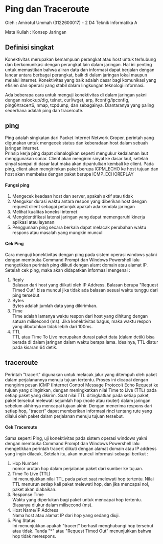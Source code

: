 # Ping dan Traceroute
Oleh  :
Amirotul Ummah (3122600017) - 2 D4 Teknik Informatika A

Mata Kuliah  :
Konsep Jaringan

## Definisi singkat
Konektivitas merupakan kemampuan perangkat atau host untuk terhubung dan berkomunikasi dengan perangkat lain dalam jaringan. Hal ini penting untuk memastikan bahwa aliran data dan informasi dapat berjalan dengan lancar antara berbagai perangkat, baik di dalam jaringan lokal maupun melalui internet. Konektivitas yang baik adalah dasar bagi komunikasi yang efisien dan operasi yang stabil dalam lingkungan teknologi informasi.

Ada beberapa cara untuk menguji konektivitas di dalam jaringan yakni dengan nslookup/dig, telnet, curl/wget, arp, ifconfig/ipconfig, ping6/tracert6, nmap, tcpdump, dan sebagainya. Diantaranya yang paling sederhana adalah ping dan traceroute.

## ping
Ping adalah singkatan dari Packet Internet Network Groper, perintah yang digunakan untuk mengecek status dan keberadaan host dalam sebuah jaringan internet. <br>
Prinsip kerja ping dapat dianalogikan seperti mengukur kedalaman laut menggunakan sonar. Client akan mengirim sinyal ke dasar laut, setelah sinyal sampai di dasar laut maka akan dipantulkan kembali ke client. Pada ping, client akan mengirimkan paket berupa ICPM_ECHO ke host tujuan dan host akan membalas dengan paket berupa ICMP_ECHOREPLAY

#### Fungsi ping
1. Mengecek keadaan host dan server, apakah aktif atau tidak
2. Mengukur durasi waktu antara respon yang diberikan host dengan request client sebagai petunjuk apakah ada kendala jaringan
3. Melihat kualitas koneksi internet
4. Mengidentifikasi latensi jaringan yang dapat memengaruhi kinerja aplikasi atau layanan
5. Penggunaan ping secara berkala dapat melacak perubahan waktu respons atau masalah yang mungkin muncul

#### Cek Ping
Cara menguji konektivitas dengan ping pada sistem operasi windows yakni dengan membuka Command Prompt dan Windows Powershell lalu mengetikkan perintah ping diikuti dengan alamt domain atau alamat IP.
Setelah cek ping, maka akan didapatkan informasi mengenai :
1. Reply <br> Balasan dari host yang diikuti oleh IP Address. Balasan berupa "Request Timed Out" bisa muncul jika tidak ada balasan sesuai waktu tunggu dari ping tersebut.
2. Bytes <br> Bytes adalah jumlah data yang dikirimkan.
4. Time <br> Time adalah lamanya waktu respon dari host yang dihitung dengan satuan milisecond (ms). Jika konektivitas bagus, maka waktu respon yang dibutuhkan tidak lebih dari 100ms.
5. TTL <br> TTL atau Time To Live merupakan durasi paket data (dalam detik) bisa berada di dalam jaringan dalam waktu berapa lama. Idealnya, TTL diatur pada kisaran 64 detik.

## traceroute
Perintah "tracert" digunakan untuk melacak jalur yang ditempuh oleh paket dalam perjalanannya menuju tujuan tertentu. Proses ini dicapai dengan mengirim pesan ICMP (Internet Control Message Protocol) Echo Request ke tujuan yang diinginkan, dengan meningkatkan nilai Time to Live (TTL) pada setiap paket yang dikirim. Saat nilai TTL ditingkatkan pada setiap paket, paket tersebut melewati sejumlah hop (node atau router) dalam jaringan sebelum akhirnya mencapai tujuan akhir. Dengan menerima respons dari setiap hop, "tracert" dapat memberikan informasi rinci tentang rute yang dilalui oleh paket dalam perjalanan menuju tujuan tersebut.

#### Cek Traceroute
Sama seperti Ping, uji konektivitas pada sistem operasi windows yakni dengan membuka Command Prompt dan Windows Powershell lalu mengetikkan perintah tracert diikuti dengan alamat domain atau IP address yang ingin dilacak.
Setelah itu, akan muncul informasi sebagai berikut :
1. Hop Number <br> nomor urutan hop dalam perjalanan paket dari sumber ke tujuan.
2. Time To Live (TTL) <br> Ini menunjukkan nilai TTL pada paket saat melewati hop tertentu. Nilai TTL menurun setiap kali paket melewati hop, dan jika mencapai nol, paket akan diabaikan.
3. Response Time <br> Waktu yang diperlukan bagi paket untuk mencapai hop tertentu. Biasanya diukur dalam milisecond (ms).
4. Host Name/IP Address <br> Nama host atau alamat IP dari hop yang sedang diuji.
5. Ping Status <br>  Ini menunjukkan apakah "tracert" berhasil menghubungi hop tersebut atau tidak. Tanda "*" atau "Request Timed Out" menunjukkan bahwa hop tidak merespons.



